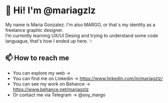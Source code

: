 # 👋 Hi! I'm @mariagzlz
My name is Maria Gonzalez. I'm also MARGO, or  that´s my identity as a freelance graphic designer.
<br>I’m currently learning UX/UI Desing and trying to understand some code languague, that's how I ended up here. ✨

## 📫 How to reach me
- You can explore my web → 
- You can find me on Linkedin → https://www.linkedin.com/in/mariagzlz/
- You can see my work on Behance → https://www.behance.net/mariagzlz
- Or contact me via Telegram → @soy_margo

<!---
mariagzlz/mariagzlz is a ✨ special ✨ repository because its `README.md` (this file) appears on your GitHub profile.
You can click the Preview link to take a look at your changes.
--->
